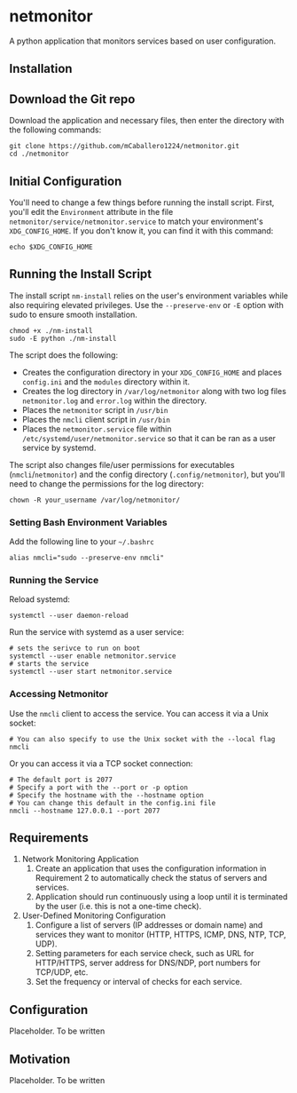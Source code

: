 # netmonitor

A python application that monitors services based on user configuration.

## Installation

## Download the Git repo
Download the application and necessary files, then enter the directory with the following commands:

```
git clone https://github.com/mCaballero1224/netmonitor.git
cd ./netmonitor
```

## Initial Configuration

You'll need to change a few things before running the install script. First, you'll edit the `Environment` attribute in the file `netmonitor/service/netmonitor.service` to match your environment's `XDG_CONFIG_HOME`. If you don't know it, you can find it with this command:

```
echo $XDG_CONFIG_HOME
```

## Running the Install Script

The install script `nm-install` relies on the user's environment variables while also requiring elevated privileges. Use the `--preserve-env` or `-E` option with sudo to ensure smooth installation.

```
chmod +x ./nm-install
sudo -E python ./nm-install
```

The script does the following:

- Creates the configuration directory in your `XDG_CONFIG_HOME` and places `config.ini` and the `modules` directory within it.
- Creates the log directory in `/var/log/netmonitor` along with two log files `netmonitor.log` and `error.log` within the directory.
- Places the `netmonitor` script in `/usr/bin`
- Places the `nmcli` client script in `/usr/bin`
- Places the `netmonitor.service` file within `/etc/systemd/user/netmonitor.service` so that it can be ran as a user service by systemd.

The script also changes file/user permissions for executables (`nmcli`/`netmonitor`) and the config directory (`.config/netmonitor`), but you'll need to change the permissions for the log directory:

```
chown -R your_username /var/log/netmonitor/
```

### Setting Bash Environment Variables

Add the following line to your `~/.bashrc`

```
alias nmcli="sudo --preserve-env nmcli"
```


### Running the Service

Reload systemd:
```
systemctl --user daemon-reload
```

Run the service with systemd as a user service:
```
# sets the serivce to run on boot
systemctl --user enable netmonitor.service
# starts the service
systemctl --user start netmonitor.service
```

### Accessing Netmonitor

Use the `nmcli` client to access the service. You can access it via a Unix socket:

```
# You can also specify to use the Unix socket with the --local flag
nmcli
```

Or you can access it via a TCP socket connection:
```
# The default port is 2077
# Specify a port with the --port or -p option
# Specify the hostname with the --hostname option
# You can change this default in the config.ini file
nmcli --hostname 127.0.0.1 --port 2077
```



## Requirements

1. Network Monitoring Application
    1. Create an application that uses the configuration information in Requirement 2 to automatically check the status of servers and services.
    2. Application should run continuously using a loop until it is terminated by the user (i.e. this is not a one-time check).
2. User-Defined Monitoring Configuration
    1. Configure a list of servers (IP addresses or domain name) and services they want to monitor (HTTP, HTTPS, ICMP, DNS, NTP, TCP, UDP).
    2. Setting parameters for each service check, such as URL for HTTP/HTTPS, server address for DNS/NDP, port numbers for TCP/UDP, etc.
    3. Set the frequency or interval of checks for each service. 

## Configuration

Placeholder. To be written

## Motivation

Placeholder. To be written
